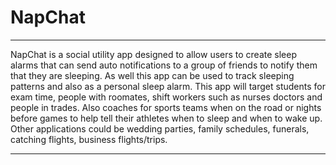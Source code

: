 # NapChat
***
NapChat is a social utility app designed to allow users to create sleep alarms that can send auto notifications
to a group of friends to notify them that they are sleeping. As well this app can be used to track sleeping patterns and
also as a personal sleep alarm. This app will target students for exam time, people with roomates, shift workers such as nurses doctors
and people in trades. Also coaches for sports teams when on the road or nights before games to help tell their athletes when to sleep
and when to wake up. Other applications could be wedding parties, family schedules, funerals, catching flights, business flights/trips.
***
